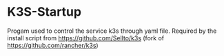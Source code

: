 # K3S-Startup

Progam used to control the service k3s through yaml file. 
Required by the install script from https://github.com/Sellto/k3s
(fork of https://github.com/rancher/k3s) 

